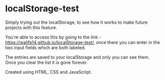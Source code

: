 # localStorage-test
Simply trying out the localStorage, to see how it works to make future projects with this feature.

You're able to access this by going to the link - https://walife14.github.io/localStorage-test/, once there you can enter in the two input fields which are both labeled.

The entries are saved to your localStorage and only you can see them. Once you clear the list it is gone forever.

Created using HTML, CSS and JavaScript.
